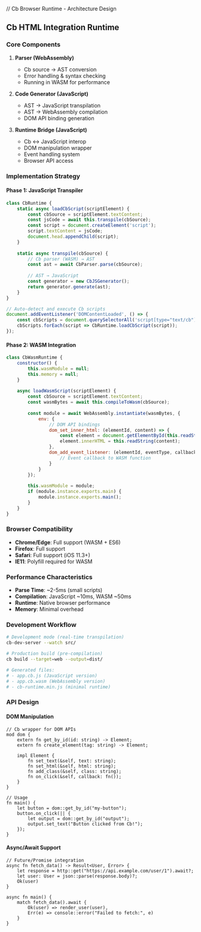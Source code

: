 // Cb Browser Runtime - Architecture Design

## Cb HTML Integration Runtime

### Core Components

1. **Parser (WebAssembly)**
   - Cb source → AST conversion
   - Error handling & syntax checking
   - Running in WASM for performance

2. **Code Generator (JavaScript)**
   - AST → JavaScript transpilation
   - AST → WebAssembly compilation
   - DOM API binding generation

3. **Runtime Bridge (JavaScript)**
   - Cb ↔ JavaScript interop
   - DOM manipulation wrapper
   - Event handling system
   - Browser API access

### Implementation Strategy

#### Phase 1: JavaScript Transpiler
```javascript
class CbRuntime {
    static async loadCbScript(scriptElement) {
        const cbSource = scriptElement.textContent;
        const jsCode = await this.transpile(cbSource);
        const script = document.createElement('script');
        script.textContent = jsCode;
        document.head.appendChild(script);
    }
    
    static async transpile(cbSource) {
        // Cb parser (WASM) → AST
        const ast = await CbParser.parse(cbSource);
        
        // AST → JavaScript
        const generator = new CbJSGenerator();
        return generator.generate(ast);
    }
}

// Auto-detect and execute Cb scripts
document.addEventListener('DOMContentLoaded', () => {
    const cbScripts = document.querySelectorAll('script[type="text/cb"]');
    cbScripts.forEach(script => CbRuntime.loadCbScript(script));
});
```

#### Phase 2: WASM Integration
```javascript
class CbWasmRuntime {
    constructor() {
        this.wasmModule = null;
        this.memory = null;
    }
    
    async loadWasmScript(scriptElement) {
        const cbSource = scriptElement.textContent;
        const wasmBytes = await this.compileToWasm(cbSource);
        
        const module = await WebAssembly.instantiate(wasmBytes, {
            env: {
                // DOM API bindings
                dom_set_inner_html: (elementId, content) => {
                    const element = document.getElementById(this.readString(elementId));
                    element.innerHTML = this.readString(content);
                },
                dom_add_event_listener: (elementId, eventType, callbackPtr) => {
                    // Event callback to WASM function
                }
            }
        });
        
        this.wasmModule = module;
        if (module.instance.exports.main) {
            module.instance.exports.main();
        }
    }
}
```

### Browser Compatibility
- **Chrome/Edge**: Full support (WASM + ES6)
- **Firefox**: Full support
- **Safari**: Full support (iOS 11.3+)
- **IE11**: Polyfill required for WASM

### Performance Characteristics
- **Parse Time**: ~2-5ms (small scripts)
- **Compilation**: JavaScript ~10ms, WASM ~50ms
- **Runtime**: Native browser performance
- **Memory**: Minimal overhead

### Development Workflow
```bash
# Development mode (real-time transpilation)
cb-dev-server --watch src/

# Production build (pre-compilation)
cb build --target=web --output=dist/

# Generated files:
# - app.cb.js (JavaScript version)
# - app.cb.wasm (WebAssembly version)  
# - cb-runtime.min.js (minimal runtime)
```

### API Design

#### DOM Manipulation
```cb
// Cb wrapper for DOM APIs
mod dom {
    extern fn get_by_id(id: string) -> Element;
    extern fn create_element(tag: string) -> Element;
    
    impl Element {
        fn set_text(&self, text: string);
        fn set_html(&self, html: string);
        fn add_class(&self, class: string);
        fn on_click(&self, callback: fn());
    }
}

// Usage
fn main() {
    let button = dom::get_by_id("my-button");
    button.on_click(|| {
        let output = dom::get_by_id("output");
        output.set_text("Button clicked from Cb!");
    });
}
```

#### Async/Await Support
```cb
// Future/Promise integration
async fn fetch_data() -> Result<User, Error> {
    let response = http::get("https://api.example.com/user/1").await?;
    let user: User = json::parse(response.body)?;
    Ok(user)
}

async fn main() {
    match fetch_data().await {
        Ok(user) => render_user(user),
        Err(e) => console::error("Failed to fetch:", e)
    }
}
```
